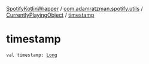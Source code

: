 [SpotifyKotlinWrapper](../../index.md) / [com.adamratzman.spotify.utils](../index.md) / [CurrentlyPlayingObject](index.md) / [timestamp](./timestamp.md)

# timestamp

`val timestamp: `[`Long`](https://kotlinlang.org/api/latest/jvm/stdlib/kotlin/-long/index.html)